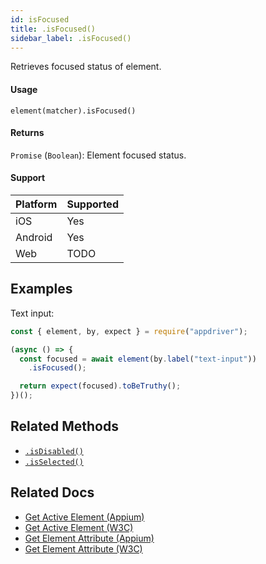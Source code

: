 ```yaml
---
id: isFocused
title: .isFocused()
sidebar_label: .isFocused()
---
```


Retrieves focused status of element.

#### Usage

```text
element(matcher).isFocused()
```

#### Returns

`Promise` (`Boolean`): Element focused status.

#### Support

| Platform | Supported |
| -------- | --------- |
| iOS      | Yes       |
| Android  | Yes       |
| Web      | TODO      |

## Examples

Text input:

```javascript
const { element, by, expect } = require("appdriver");

(async () => {
  const focused = await element(by.label("text-input"))
    .isFocused();

  return expect(focused).toBeTruthy();
})();
```

## Related Methods

- [`.isDisabled()`](./isDisabled.md)
- [`.isSelected()`](./isSelected.md)

## Related Docs

- [Get Active Element (Appium)](http://appium.io/docs/en/commands/element/other/active/)
- [Get Active Element (W3C)](https://www.w3.org/TR/webdriver/#get-active-element)
- [Get Element Attribute (Appium)](http://appium.io/docs/en/commands/element/attributes/attribute/)
- [Get Element Attribute (W3C)](https://www.w3.org/TR/webdriver/#dfn-get-element-attribute)
